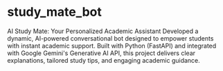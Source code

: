 # study_mate_bot
AI Study Mate: Your Personalized Academic Assistant  Developed a dynamic, AI-powered conversational bot designed to empower students with instant academic support. Built with Python (FastAPI) and integrated with Google Gemini's Generative AI API, this project delivers clear explanations, tailored study tips, and engaging academic guidance.
